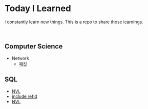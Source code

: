 # Today I Learned
I constantly learn new things. This is a repo to share those learnings.

<br>

## Computer Science
+ Network
  + [패킷][패킷]

## SQL
+ [NVL][NVL]
+ [include refid][include refid]
+ [NVL][NVL]


[패킷]: https://github.com/daeuun/TIL/blob/main/Computer%20Science/Network/%ED%8C%A8%ED%82%B7.md
[NVL]: https://github.com/daeuun/TIL/blob/main/SQL/NVL.md
[include refid]: https://github.com/daeuun/TIL/blob/main/SQL/include%20refid.md
[selectKey]: https://github.com/daeuun/TIL/blob/main/SQL/selectKey.md
